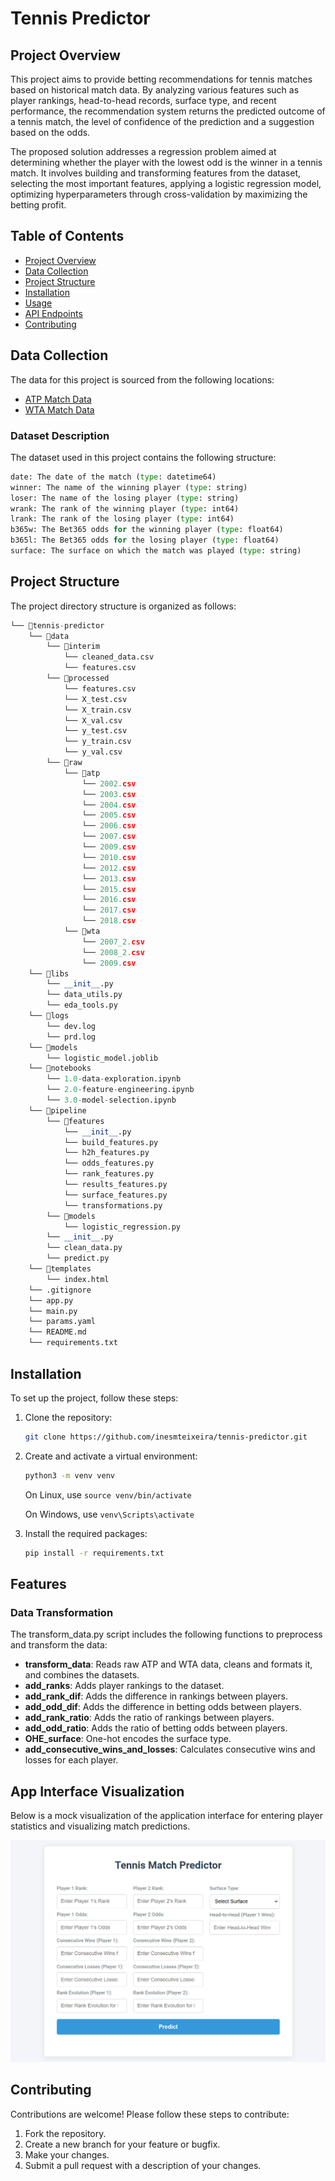 # Tennis Predictor

## Project Overview

This project aims to provide betting recommendations for tennis matches based on historical match data. By analyzing various features such as player rankings, head-to-head records, surface type, and recent performance, the recommendation system returns the predicted outcome of a tennis match, the level of confidence of the prediction and a suggestion based on the odds.

The proposed solution addresses a regression problem aimed at determining whether the player with the lowest odd is the winner in a tennis match. It involves building and transforming features from the dataset, selecting the most important features, applying a logistic regression model, optimizing hyperparameters through cross-validation by maximizing the betting profit.

## Table of Contents
- [Project Overview](#project-overview)
- [Data Collection](#data-collection)
- [Project Structure](#project-structure)
- [Installation](#installation)
- [Usage](#usage)
- [API Endpoints](#api-endpoints)
- [Contributing](#contributing)

## Data Collection

The data for this project is sourced from the following locations:
- [ATP Match Data](https://data.world/tylerudite/atp-match-data)
- [WTA Match Data](https://data.world/tylerudite/wta-match-data)

### Dataset Description
The dataset used in this project contains the following structure:

```python
date: The date of the match (type: datetime64)
winner: The name of the winning player (type: string)
loser: The name of the losing player (type: string)
wrank: The rank of the winning player (type: int64)
lrank: The rank of the losing player (type: int64)
b365w: The Bet365 odds for the winning player (type: float64)
b365l: The Bet365 odds for the losing player (type: float64)
surface: The surface on which the match was played (type: string)
```

## Project Structure

The project directory structure is organized as follows:


```python
└── 📁tennis-predictor
    └── 📁data
        └── 📁interim
            └── cleaned_data.csv
            └── features.csv
        └── 📁processed
            └── features.csv
            └── X_test.csv
            └── X_train.csv
            └── X_val.csv
            └── y_test.csv
            └── y_train.csv
            └── y_val.csv
        └── 📁raw
            └── 📁atp
                └── 2002.csv
                └── 2003.csv
                └── 2004.csv
                └── 2005.csv
                └── 2006.csv
                └── 2007.csv
                └── 2009.csv
                └── 2010.csv
                └── 2012.csv
                └── 2013.csv
                └── 2015.csv
                └── 2016.csv
                └── 2017.csv
                └── 2018.csv
            └── 📁wta
                └── 2007_2.csv
                └── 2008_2.csv
                └── 2009.csv
    └── 📁libs
        └── __init__.py
        └── data_utils.py
        └── eda_tools.py
    └── 📁logs
        └── dev.log
        └── prd.log
    └── 📁models
        └── logistic_model.joblib
    └── 📁notebooks
        └── 1.0-data-exploration.ipynb
        └── 2.0-feature-engineering.ipynb
        └── 3.0-model-selection.ipynb
    └── 📁pipeline
        └── 📁features
            └── __init__.py
            └── build_features.py
            └── h2h_features.py
            └── odds_features.py
            └── rank_features.py
            └── results_features.py
            └── surface_features.py
            └── transformations.py
        └── 📁models
            └── logistic_regression.py
        └── __init__.py
        └── clean_data.py
        └── predict.py
    └── 📁templates
        └── index.html
    └── .gitignore
    └── app.py
    └── main.py
    └── params.yaml
    └── README.md
    └── requirements.txt
```

## Installation

To set up the project, follow these steps:

1. Clone the repository:
    ```sh
    git clone https://github.com/inesmteixeira/tennis-predictor.git
    ```

2. Create and activate a virtual environment:
    ```sh
    python3 -m venv venv
    ```
    On Linux, use `source venv/bin/activate`  
    
    On Windows, use `venv\Scripts\activate`
    

3. Install the required packages:
    ```sh
    pip install -r requirements.txt
    ```

## Features
### Data Transformation
The transform_data.py script includes the following functions to preprocess and transform the data:

- **transform_data**: Reads raw ATP and WTA data, cleans and formats it, and combines the datasets.
- **add_ranks**: Adds player rankings to the dataset.
- **add_rank_dif**: Adds the difference in rankings between players.
- **add_odd_dif**: Adds the difference in betting odds between players.
- **add_rank_ratio**: Adds the ratio of rankings between players.
- **add_odd_ratio**: Adds the ratio of betting odds between players.
- **OHE_surface**: One-hot encodes the surface type.
- **add_consecutive_wins_and_losses**: Calculates consecutive wins and losses for each player.


## App Interface Visualization

Below is a mock visualization of the application interface for entering player statistics and visualizing match predictions.  


<img src="./AppInterface.png" alt="App Interface" width="800">

## Contributing

Contributions are welcome! Please follow these steps to contribute:

1. Fork the repository.
2. Create a new branch for your feature or bugfix.
3. Make your changes.
4. Submit a pull request with a description of your changes.
